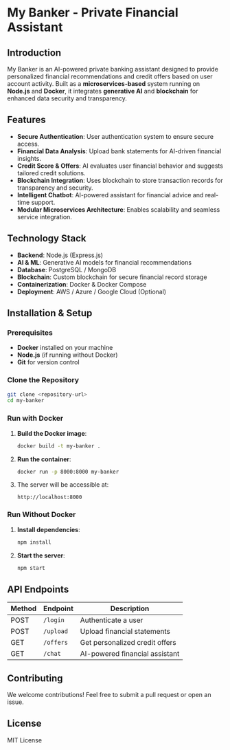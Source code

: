 # My Banker - Private Financial Assistant

## Introduction
My Banker is an AI-powered private banking assistant designed to provide personalized financial recommendations and credit offers based on user account activity. Built as a **microservices-based** system running on **Node.js** and **Docker**, it integrates **generative AI** and **blockchain** for enhanced data security and transparency.

## Features
- **Secure Authentication**: User authentication system to ensure secure access.
- **Financial Data Analysis**: Upload bank statements for AI-driven financial insights.
- **Credit Score & Offers**: AI evaluates user financial behavior and suggests tailored credit solutions.
- **Blockchain Integration**: Uses blockchain to store transaction records for transparency and security.
- **Intelligent Chatbot**: AI-powered assistant for financial advice and real-time support.
- **Modular Microservices Architecture**: Enables scalability and seamless service integration.

## Technology Stack
- **Backend**: Node.js (Express.js)
- **AI & ML**: Generative AI models for financial recommendations
- **Database**: PostgreSQL / MongoDB
- **Blockchain**: Custom blockchain for secure financial record storage
- **Containerization**: Docker & Docker Compose
- **Deployment**: AWS / Azure / Google Cloud (Optional)

## Installation & Setup
### Prerequisites
- **Docker** installed on your machine
- **Node.js** (if running without Docker)
- **Git** for version control

### Clone the Repository
```bash
git clone <repository-url>
cd my-banker
```

### Run with Docker
1. **Build the Docker image**:
   ```bash
   docker build -t my-banker .
   ```
2. **Run the container**:
   ```bash
   docker run -p 8000:8000 my-banker
   ```
3. The server will be accessible at:
   ```
   http://localhost:8000
   ```

### Run Without Docker
1. **Install dependencies**:
   ```bash
   npm install
   ```
2. **Start the server**:
   ```bash
   npm start
   ```

## API Endpoints
| Method | Endpoint       | Description                   |
|--------|---------------|-------------------------------|
| POST   | `/login`      | Authenticate a user          |
| POST   | `/upload`     | Upload financial statements  |
| GET    | `/offers`     | Get personalized credit offers |
| GET    | `/chat`       | AI-powered financial assistant |

## Contributing
We welcome contributions! Feel free to submit a pull request or open an issue.

## License
MIT License

